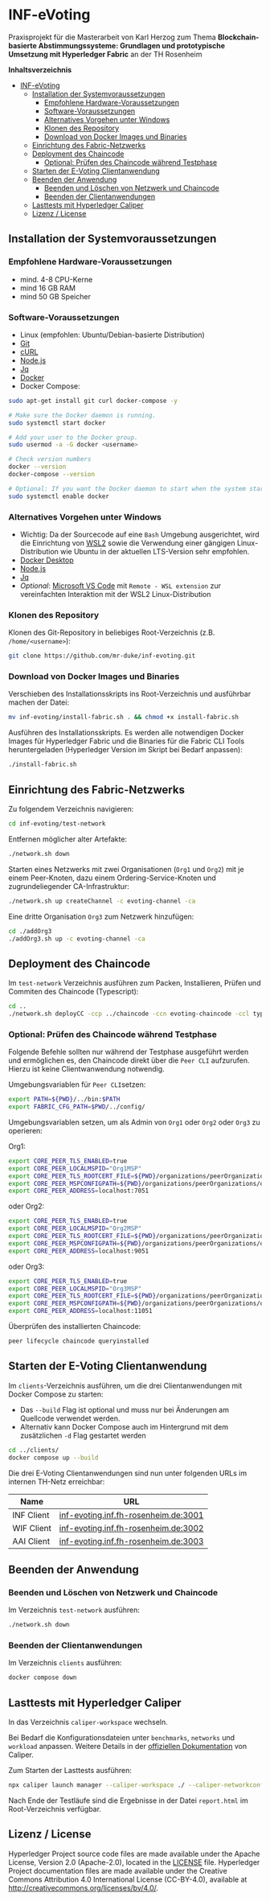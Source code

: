 [//]: # (SPDX-License-Identifier: CC-BY-4.0)

# INF-eVoting
Praxisprojekt für die Masterarbeit von Karl Herzog zum Thema **Blockchain-basierte Abstimmungssysteme: Grundlagen und prototypische Umsetzung mit Hyperledger Fabric** an der TH Rosenheim

**Inhaltsverzeichnis**

- [INF-eVoting](#inf-evoting)
  - [Installation der Systemvoraussetzungen](#installation-der-systemvoraussetzungen)
    - [Empfohlene Hardware-Voraussetzungen](#empfohlene-hardware-voraussetzungen)
    - [Software-Voraussetzungen](#software-voraussetzungen)
    - [Alternatives Vorgehen unter Windows](#alternatives-vorgehen-unter-windows)
    - [Klonen des Repository](#klonen-des-repository)
    - [Download von Docker Images und Binaries](#download-von-docker-images-und-binaries)
  - [Einrichtung des Fabric-Netzwerks](#einrichtung-des-fabric-netzwerks)
  - [Deployment des Chaincode](#deployment-des-chaincode)
    - [Optional: Prüfen des Chaincode während Testphase](#optional-prüfen-des-chaincode-während-testphase)
  - [Starten der E-Voting Clientanwendung](#starten-der-e-voting-clientanwendung)
  - [Beenden der Anwendung](#beenden-der-anwendung)
    - [Beenden und Löschen von Netzwerk und Chaincode](#beenden-und-löschen-von-netzwerk-und-chaincode)
    - [Beenden der Clientanwendungen](#beenden-der-clientanwendungen)
  - [Lasttests mit Hyperledger Caliper](#lasttests-mit-hyperledger-caliper)
  - [Lizenz / License ](#lizenz--license-)


## Installation der Systemvoraussetzungen
### Empfohlene Hardware-Voraussetzungen
- mind. 4-8 CPU-Kerne
- mind 16 GB RAM
- mind 50 GB Speicher 
### Software-Voraussetzungen
- Linux (empfohlen: Ubuntu/Debian-basierte Distribution)
- [Git](https://git-scm.com/downloads)
- [cURL](https://curl.se/download.html)
- [Node.js](https://nodejs.org/en)
- [Jq](https://jqlang.github.io/jq/download/)
- [Docker](https://docs.docker.com/get-docker/)
- Docker Compose:
```bash
sudo apt-get install git curl docker-compose -y

# Make sure the Docker daemon is running.
sudo systemctl start docker

# Add your user to the Docker group.
sudo usermod -a -G docker <username>

# Check version numbers  
docker --version
docker-compose --version

# Optional: If you want the Docker daemon to start when the system starts, use the following:
sudo systemctl enable docker
```
### Alternatives Vorgehen unter Windows
- Wichtig: Da der Sourcecode auf eine `Bash` Umgebung ausgerichtet, wird die Einrichtung von [WSL2](https://learn.microsoft.com/en-us/windows/wsl/install) sowie die Verwendung einer gängigen Linux-Distribution wie Ubuntu in der aktuellen LTS-Version sehr empfohlen.
- [Docker Desktop](https://docs.docker.com/get-docker/)
- [Node.js](https://nodejs.org/en)
- [Jq](https://jqlang.github.io/jq/download/)
- *Optional*: [Microsoft VS Code](https://code.visualstudio.com/) mit `Remote - WSL extension` zur vereinfachten Interaktion mit der WSL2 Linux-Distribution

### Klonen des Repository
Klonen des Git-Repository in beliebiges Root-Verzeichnis (z.B. `/home/<username>`):

```bash
git clone https://github.com/mr-duke/inf-evoting.git
```

### Download von Docker Images und Binaries
Verschieben des Installationsskripts ins Root-Verzeichnis und ausführbar machen der Datei:

```bash
mv inf-evoting/install-fabric.sh . && chmod +x install-fabric.sh
```

Ausführen des Installationsskripts. Es werden alle notwendigen Docker Images für Hyperledger Fabric und die Binaries für die Fabric CLI Tools heruntergeladen (Hyperledger Version im Skript bei Bedarf anpassen):

```bash
./install-fabric.sh
```

## Einrichtung des Fabric-Netzwerks

Zu folgendem Verzeichnis navigieren:

```bash
cd inf-evoting/test-network
```

Entfernen möglicher alter Artefakte:

```bash
./network.sh down
```

Starten eines Netzwerks mit zwei Organisationen (`Org1` und `Org2`) mit je einem Peer-Knoten, dazu einem Ordering-Service-Knoten und zugrundeliegender CA-Infrastruktur:

```bash
./network.sh up createChannel -c evoting-channel -ca
```

Eine dritte Organisation `Org3` zum Netzwerk hinzufügen:

```bash
cd ./addOrg3
./addOrg3.sh up -c evoting-channel -ca
```

## Deployment des Chaincode

Im `test-network` Verzeichnis ausführen zum Packen, Installieren, Prüfen und Commiten des Chaincode (Typescript):

```bash
cd ..
./network.sh deployCC -ccp ../chaincode -ccn evoting-chaincode -ccl typescript
```

### Optional: Prüfen des Chaincode während Testphase
Folgende Befehle sollten nur während der Testphase ausgeführt werden und ermöglichen es, den Chaincode direkt über die `Peer CLI` aufzurufen. Hierzu ist keine Clientwanwendung notwendig.

Umgebungsvariablen für `Peer CLI`setzen:

```bash
export PATH=${PWD}/../bin:$PATH
export FABRIC_CFG_PATH=$PWD/../config/
```

Umgebungsvariablen setzen, um als Admin von `Org1` oder `Org2` oder `Org3` zu operieren:

Org1:
```bash
export CORE_PEER_TLS_ENABLED=true
export CORE_PEER_LOCALMSPID="Org1MSP"
export CORE_PEER_TLS_ROOTCERT_FILE=${PWD}/organizations/peerOrganizations/org1.example.com/peers/peer0.org1.example.com/tls/ca.crt
export CORE_PEER_MSPCONFIGPATH=${PWD}/organizations/peerOrganizations/org1.example.com/users/Admin@org1.example.com/msp
export CORE_PEER_ADDRESS=localhost:7051
```
oder Org2:
```bash
export CORE_PEER_TLS_ENABLED=true
export CORE_PEER_LOCALMSPID="Org2MSP"
export CORE_PEER_TLS_ROOTCERT_FILE=${PWD}/organizations/peerOrganizations/org2.example.com/peers/peer0.org2.example.com/tls/ca.crt
export CORE_PEER_MSPCONFIGPATH=${PWD}/organizations/peerOrganizations/org2.example.com/users/Admin@org2.example.com/msp
export CORE_PEER_ADDRESS=localhost:9051	
```
oder Org3:
```bash
export CORE_PEER_TLS_ENABLED=true
export CORE_PEER_LOCALMSPID="Org3MSP"
export CORE_PEER_TLS_ROOTCERT_FILE=${PWD}/organizations/peerOrganizations/org3.example.com/peers/peer0.org3.example.com/tls/ca.crt
export CORE_PEER_MSPCONFIGPATH=${PWD}/organizations/peerOrganizations/org3.example.com/users/Admin@org3.example.com/msp
export CORE_PEER_ADDRESS=localhost:11051
```

Überprüfen des installierten Chaincode:

```bash
peer lifecycle chaincode queryinstalled
```

## Starten der E-Voting Clientanwendung

Im `clients`-Verzeichnis ausführen, um die drei Clientanwendungen mit Docker Compose zu starten:
- Das `--build` Flag ist optional und muss nur bei Änderungen am Quellcode verwendet werden. 
- Alternativ kann Docker Compose auch im Hintergrund mit dem zusätzlichen  `-d` Flag gestartet werden

```bash
cd ../clients/
docker compose up --build
```

Die drei E-Voting Clientanwendungen sind nun unter folgenden URLs im internen TH-Netz erreichbar:

| Name       | URL                                                                                   |
|------------|---------------------------------------------------------------------------------------|
| INF Client | [inf-evoting.inf.fh-rosenheim.de:3001](http://inf-evoting.inf.fh-rosenheim.de:3001)   |
| WIF Client | [inf-evoting.inf.fh-rosenheim.de:3002](http://inf-evoting.inf.fh-rosenheim.de:3002)   |
| AAI Client | [inf-evoting.inf.fh-rosenheim.de:3003](http://inf-evoting.inf.fh-rosenheim.de:3003)   |

## Beenden der Anwendung 
### Beenden und Löschen von Netzwerk und Chaincode

Im Verzeichnis `test-network` ausführen:

```bash
./network.sh down
```

### Beenden der Clientanwendungen

Im Verzeichnis `clients` ausführen:

```bash
docker compose down
```

## Lasttests mit Hyperledger Caliper

In das Verzeichnis `caliper-workspace` wechseln.

Bei Bedarf die Konfigurationsdateien unter `benchmarks`, `networks` und `workload` anpassen. Weitere Details in der [offiziellen Dokumentation](https://hyperledger.github.io/caliper/v0.5.0/getting-started/) von Caliper.

Zum Starten der Lasttests ausführen:
```bash
npx caliper launch manager --caliper-workspace ./ --caliper-networkconfig networks/networkConfig.yaml --caliper-benchconfig benchmarks/myAssetBenchmark.yaml --caliper-flow-only-test
```

Nach Ende der Testläufe sind die Ergebnisse in der Datei `report.html` im Root-Verzeichnis verfügbar.

## Lizenz / License <a name="license"></a>

Hyperledger Project source code files are made available under the Apache
License, Version 2.0 (Apache-2.0), located in the [LICENSE](LICENSE) file.
Hyperledger Project documentation files are made available under the Creative
Commons Attribution 4.0 International License (CC-BY-4.0), available at http://creativecommons.org/licenses/by/4.0/.

